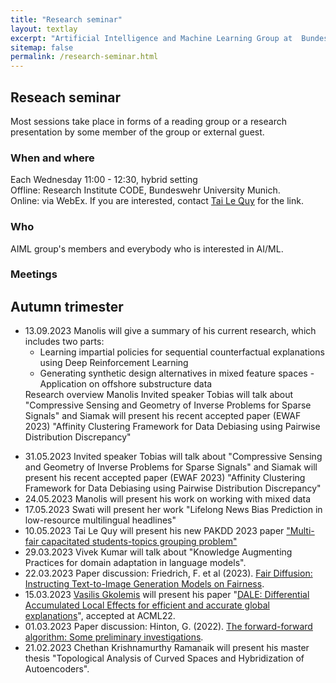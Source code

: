```yaml
---
title: "Research seminar"
layout: textlay
excerpt: "Artificial Intelligence and Machine Learning Group at  Bundeswehr University Munich."
sitemap: false
permalink: /research-seminar.html
---
```


## Reseach seminar
Most sessions take place in forms of a reading group or a research presentation by some member of the group or external guest. 

### When and where
Each Wednesday 11:00 - 12:30, hybrid setting <br>
Offline:  Research Institute CODE, Bundeswehr University Munich. <br>
Online: via WebEx. If you are interested, contact <a href="mailto:tai@l3s.de">Tai Le Quy</a> for the link.


### Who
AIML group's members and everybody who is interested in AI/ML.

### Meetings
<h2>Autumn trimester</h2>
<ul>
<li>13.09.2023 Manolis will give a summary of his current research, which includes two parts:
  <ul>
    <li>Learning impartial policies for sequential  counterfactual explanations using Deep Reinforcement Learning</li>
    <li>Generating synthetic design alternatives in mixed feature spaces - Application on offshore substructure data</li>
  </ul>
  Research overview Manolis Invited speaker Tobias will talk about "Compressive Sensing and Geometry of Inverse Problems for Sparse Signals" and Siamak will present his recent accepted paper (EWAF 2023) "Affinity Clustering Framework for Data Debiasing using Pairwise Distribution Discrepancy" </li>
</ul>

<ul>
<li>31.05.2023 Invited speaker Tobias will talk about "Compressive Sensing and Geometry of Inverse Problems for Sparse Signals" and Siamak will present his recent accepted paper (EWAF 2023) "Affinity Clustering Framework for Data Debiasing using Pairwise Distribution Discrepancy" </li>
<li>24.05.2023 Manolis will present his work on working with mixed data </li>
<li>17.05.2023 Swati will present her work "Lifelong News Bias Prediction in low-resource multilingual headlines"</li>
<li>10.05.2023 Tai Le Quy will present his new PAKDD 2023 paper <a href = "https://doi.org/10.1007/978-3-031-33374-3_40">"Multi-fair capacitated students-topics grouping problem"</a></li>
<li>29.03.2023 Vivek Kumar will talk about "Knowledge Augmenting Practices for domain adaptation in language models".<br>
<!--<i>Abstract:</i> <small>Using superior algorithms and complex architectures in language models has successfully imparted human-like abilities to machines for specific tasks. But two significant constraints, the available training data size and the understanding of domain-specific context, hamper the pre-trained language models from optimal and reliable performance. A potential solution to tackle these limitations is to equip the language models with domain knowledge. While the commonly adopted techniques use Knowledge Graphs Embeddings (KGEs) to inject domain knowledge, we provide a Knowledge Language Model (K-LM) to use the Resource Description Framework (RDF) triples directly, extracted from world knowledge bases. The proposed model works in conjunction with Generative Pretrained Transformer (GPT-2) and Bidirectional Encoder Representations from Transformers (BERT) and uses a well-defined pipeline to select, categorize, and filter the RDF triples. In addition, we introduce heuristic methods to inject domain-specific knowledge in K-LM, leveraging knowledge graphs (KGs). We tested our approaches on the classification task within the scholarly domain using two KGs, and our results show that our proposed language model has significantly outperformed the baselines and BERT for each KG. Our experimental findings also help us conclude the importance of relevance of KG used over the quantity of injected RDF triples. Also, each of our proposed methods for injecting the RDF triples has increased the overall model’s accuracy, demonstrating that K-LM is a potential choice for domain adaptation to solve knowledge-driven problems.</small>-->
  </li>
<li>22.03.2023 Paper discussion: Friedrich, F. et al (2023). <a href="https://arxiv.org/pdf/2302.10893.pdf">Fair Diffusion: Instructing Text-to-Image Generation Models on Fairness</a>.</li>
<li>15.03.2023 <a href="https://givasile.github.io/" target="_new">Vasilis Gkolemis</a> will present his paper "<a href="https://givasile.github.io/assets/pdf/gkolemis22_dale.pdf">DALE: Differential Accumulated Local Effects for efficient and accurate global explanations</a>", accepted at ACML22.</li>
<!--<li>08.03.2023  Chethan Krishnamurthy Ramanaik will continue the discussion on the topological structures of the input space in latent representations of autoencoders.</li>-->
<li>01.03.2023 Paper discussion: Hinton, G. (2022). <a href="https://www.cs.toronto.edu/~hinton/FFA13.pdf">The forward-forward algorithm: Some preliminary investigations</a>.</li>
<li>21.02.2023 Chethan Krishnamurthy Ramanaik will present his master thesis "Topological Analysis of Curved Spaces and Hybridization of Autoencoders".</li>
</ul>

